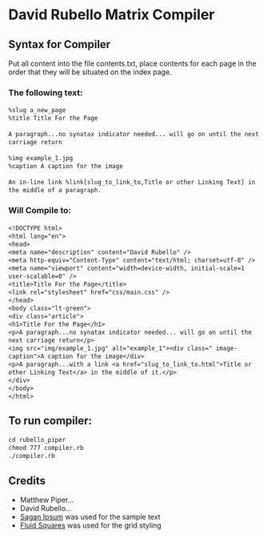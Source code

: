 # David Rubello Matrix Compiler

## Syntax for Compiler

Put all content into the file contents.txt, place contents for each page in the order that they will be situated on the index page.

### The following text:

    %slug a_new_page 
    %title Title For the Page 

    A paragraph...no synatax indicator needed... will go on until the next carriage return

    %img example_1.jpg
    %caption A caption for the image 

    An in-line link %link[slug_to_link_to,Title or other Linking Text] in the middle of a paragraph.

### Will Compile to:

    <!DOCTYPE html>
    <html lang="en">
    <head>
    <meta name="description" content="David Rubello" />
    <meta http-equiv="Content-Type" content="text/html; charset=utf-8" />
    <meta name="viewport" content="width=device-width, initial-scale=1 user-scalable=0" />
    <title>Title For the Page</title>
    <link rel="stylesheet" href="css/main.css" />
    </head>
    <body class="lt-green">
    <div class="article">
    <h1>Title For the Page</h1>
    <p>A paragraph...no synatax indicator needed... will go on until the next carriage return</p>
    <img src="img/example_1.jpg" alt="example_1"><div class=" image-caption">A caption for the image</div>
    <p>A paragraph...with a link <a href="slug_to_link_to.html">Title or other Linking Text</a> in the middle of it.</p>
    </div>
    </body>
    </html>

## To run compiler:

    cd rubello_piper
    chmod 777 compiler.rb 
    ./compiler.rb

## Credits

* Matthew Piper...
* David Rubello...
* [Sagan Ipsum](http://saganipsum.com/) was used for the sample text
* [Fluid Squares](http://fluidsquares.com/) was used for the grid styling